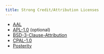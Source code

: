 ```yaml
---
title: Strong Credit/Attribution Licenses
---
```


- [AAL]
- [APL-1.0] (optional)
- [BSD-3-Clause-Attribution]
- [CPAL-1.0]
- [Posterity](https://github.com/berneout/posterity-public-license)

[AAL]: https://spdx.org/licenses/AAL.html

[APL-1.0]: https://spdx.org/licenses/APL-1.0.html

[BSD-3-Clause-Attribution]: https://spdx.org/licenses/BSD-3-Clause-Attribution.html

[CPAL-1.0]: https://spdx.org/licenses/CPAL-1.0.html
